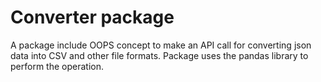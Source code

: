 # Converter package

A package include OOPS concept to make an API call for converting json data into CSV and other file formats.
Package uses the pandas library to perform the operation.

